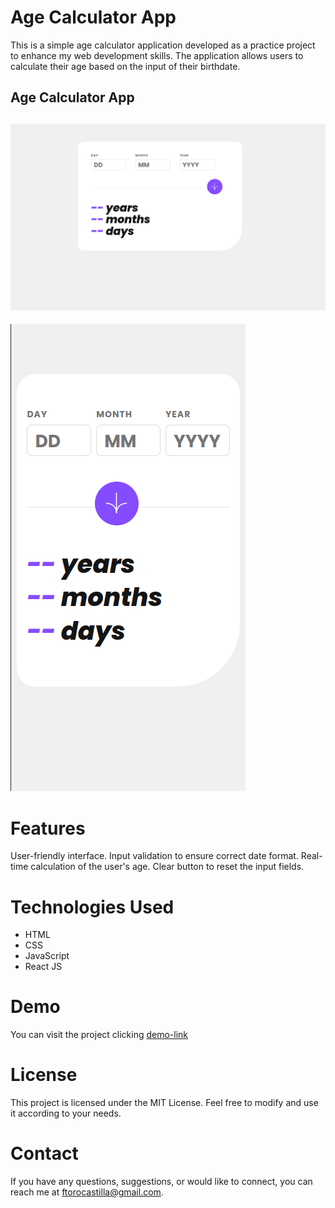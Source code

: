 # Age Calculator App
This is a simple age calculator application developed as a practice project to enhance my web development skills. The application allows users to calculate their age based on the input of their birthdate.

## Age Calculator App
![ScreenShot desktop view](./src/assets/images/screenShot-desktop.png)
---
![ScreenShot mobile view](./src/assets/images/Screenshot-mobile.png)

# Features
User-friendly interface.
Input validation to ensure correct date format.
Real-time calculation of the user's age.
Clear button to reset the input fields.

# Technologies Used
- HTML
- CSS
- JavaScript
- React JS

# Demo
You can visit the project clicking [demo-link](https://www.example.com)

# License
This project is licensed under the MIT License. Feel free to modify and use it according to your needs.

# Contact
If you have any questions, suggestions, or would like to connect, you can reach me at ftorocastilla@gmail.com.